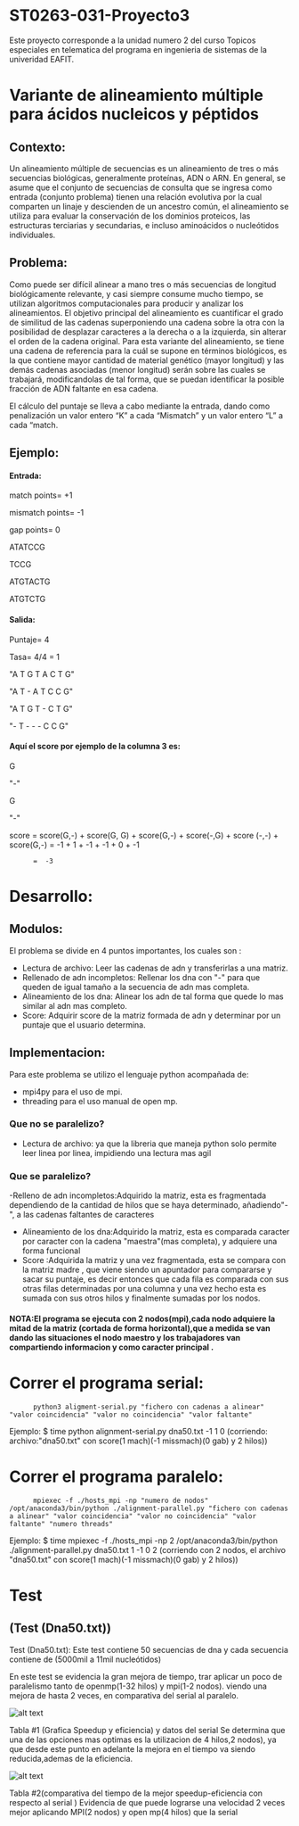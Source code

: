 # ST0263-031-Proyecto3
Este proyecto corresponde a la unidad numero 2 del curso Topicos especiales en telematica del programa en ingenieria de sistemas de la univeridad EAFIT.

# Variante de alineamiento múltiple para ácidos nucleicos y péptidos

## Contexto:
Un alineamiento múltiple de secuencias  es un alineamiento de tres o más secuencias biológicas, generalmente proteínas, ADN o ARN. En general, se asume que el conjunto de secuencias de consulta que se ingresa como entrada (conjunto problema) tienen una relación evolutiva por la cual comparten un linaje y descienden de un ancestro común, el alineamiento se utiliza para evaluar la conservación de los dominios proteicos, las estructuras terciarias y secundarias, e incluso aminoácidos o nucleótidos individuales.

## Problema:
Como puede ser difícil alinear a mano tres o más secuencias de longitud biológicamente relevante, y casi siempre consume mucho tiempo, se utilizan algoritmos computacionales para producir y analizar los alineamientos. El objetivo principal del alineamiento es cuantificar el grado de similitud de las cadenas superponiendo una cadena sobre la otra con la posibilidad de desplazar caracteres a la derecha o a la izquierda, sin alterar el orden de la cadena original. Para esta variante del alineamiento, se tiene una cadena de referencia para la cuál se supone en términos biológicos, es la que contiene mayor cantidad de material genético (mayor longitud) y las demás cadenas asociadas (menor longitud) serán sobre las cuales se trabajará, modificandolas de tal forma, que se puedan identificar la posible fracción de ADN faltante en esa cadena.

El cálculo del puntaje se lleva a cabo mediante la entrada, dando como penalización un valor entero “K” a cada “Mismatch” y un valor entero “L” a cada “match.

## Ejemplo:

#### Entrada:

match points= +1

mismatch points= -1

gap points= 0

ATATCCG

TCCG

ATGTACTG

ATGTCTG

#### Salida:

Puntaje= 4

Tasa= 4/4 = 1

"A T G T A C T G"

"A T -  A T C C G"

"A T G T -  C T G"

"- T - - -  C C G"

#### Aquí el score por ejemplo de la columna 3 es:
G

"-"

G

"-"

score = score(G,-) + score(G, G) + score(G,-) + score(-,G) + score (-,-) + score(G,-)
          =        -1        +         1         +       -1        +        -1        +        0       +       -1

          =  -3
# Desarrollo:

## Modulos:
El problema se divide en 4 puntos importantes, los cuales son :
- Lectura de archivo: Leer las cadenas de adn y transferirlas a una matriz.
- Rellenado de adn incompletos: Rellenar los dna con "-" para que queden de igual tamaño a la secuencia de adn mas completa.
- Alineamiento de los dna: Alinear los adn de tal forma que quede lo mas similar al adn mas completo.
- Score: Adquirir score de la matriz formada de adn y determinar por un puntaje que el usuario determina.

## Implementacion:
Para este problema se utilizo el lenguaje python acompañada de:
- mpi4py para el uso de mpi.
- threading para el uso manual de open mp.

### Que no se paralelizo?
- Lectura de archivo: ya que la libreria que maneja python solo permite leer linea por linea, impidiendo una lectura mas agil

### Que se paralelizo?
-Relleno de adn incompletos:Adquirido la matriz, esta es fragmentada dependiendo de la cantidad de hilos que se haya determinado, añadiendo"-", a las cadenas faltantes de caracteres
- Alineamiento de los dna:Adquirido la matriz, esta es comparada caracter por caracter con la cadena "maestra"(mas completa), y adquiere una forma funcional
- Score :Adquirida la matriz y una vez fragmentada, esta se compara con la matriz madre , que viene siendo un apuntador para compararse y sacar su puntaje, es decir entonces que cada fila es comparada con sus otras filas determinadas por una columna y una vez hecho esta es sumada con sus otros hilos y finalmente sumadas por los nodos.
#### NOTA:El programa se ejecuta con 2 nodos(mpi),cada nodo adquiere la mitad de la matriz (cortada de forma horizontal),que a medida se van dando las situaciones el nodo maestro y los trabajadores van compartiendo informacion y como caracter principal .

# Correr el programa serial:
          python3 aligment-serial.py "fichero con cadenas a alinear" "valor coincidencia" "valor no coincidencia" "valor faltante"

Ejemplo: 
          $ time python alignment-serial.py dna50.txt -1 1 0
(corriendo: archivo:"dna50.txt" con score(1 mach)(-1 missmach)(0 gab) y 2 hilos))

# Correr el programa paralelo:
          mpiexec -f ./hosts_mpi -np "numero de nodos" /opt/anaconda3/bin/python ./alignment-parallel.py "fichero con cadenas a alinear" "valor coincidencia" "valor no coincidencia" "valor faltante" "numero threads"

Ejemplo:
          $ time mpiexec -f ./hosts_mpi -np 2 /opt/anaconda3/bin/python ./alignment-parallel.py dna50.txt 1 -1 0 2 
(corriendo con 2 nodos, el archivo "dna50.txt" con score(1 mach)(-1 missmach)(0 gab) y 2 hilos))

# Test
## (Test (Dna50.txt))

Test (Dna50.txt): Este test contiene 50 secuencias de dna y cada secuencia contiene de (5000mil a 11mil nucleótidos)

En este test se evidencia la gran mejora de tiempo, trar aplicar un poco de paralelismo tanto de openmp(1-32 hilos) y mpi(1-2 nodos).
viendo una mejora de hasta 2 veces, en comparativa del serial al paralelo.

![alt text](https://i.ibb.co/3Nf8mBL/Untitled.png)

Tabla #1 (Grafica Speedup y eficiencia) y datos del serial
Se determina que una de las opciones mas optimas es la utilizacion de 4 hilos,2 nodos), ya que desde este punto en adelante la mejora en el tiempo va siendo reducida,ademas de la eficiencia.

![alt text](https://i.ibb.co/kGWV6kS/Capture.png)

Tabla #2(comparativa del tiempo de la mejor speedup-eficiencia con respecto al serial )
Evidencia de que puede lograrse una velocidad 2 veces mejor aplicando MPI(2 nodos) y open mp(4 hilos) que la serial
